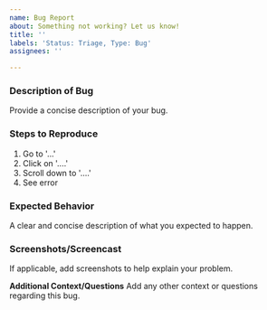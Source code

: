 ```yaml
---
name: Bug Report
about: Something not working? Let us know!
title: ''
labels: 'Status: Triage, Type: Bug'
assignees: ''

---
```


### **Description of Bug**
Provide a concise description of your bug.


### **Steps to Reproduce**

1. Go to '...'
2. Click on '....'
3. Scroll down to '....'
4. See error


### **Expected Behavior**
A clear and concise description of what you expected to happen.


### **Screenshots/Screencast**
If applicable, add screenshots to help explain your problem.


**Additional Context/Questions**
Add any other context or questions regarding this bug.
